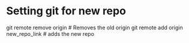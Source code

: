 # Setting git for new repo

git remote remove origin # Removes the old origin 
git remote add origin new_repo_link # adds the new repo
